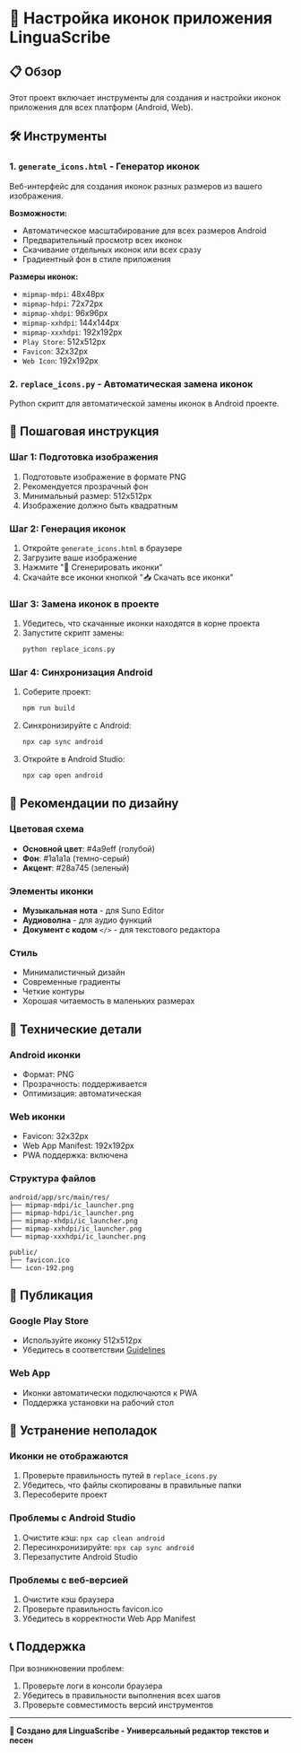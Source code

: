 # 🎨 Настройка иконок приложения LinguaScribe

## 📋 Обзор

Этот проект включает инструменты для создания и настройки иконок приложения для всех платформ (Android, Web).

## 🛠️ Инструменты

### 1. `generate_icons.html` - Генератор иконок
Веб-интерфейс для создания иконок разных размеров из вашего изображения.

**Возможности:**
- Автоматическое масштабирование для всех размеров Android
- Предварительный просмотр всех иконок
- Скачивание отдельных иконок или всех сразу
- Градиентный фон в стиле приложения

**Размеры иконок:**
- `mipmap-mdpi`: 48x48px
- `mipmap-hdpi`: 72x72px  
- `mipmap-xhdpi`: 96x96px
- `mipmap-xxhdpi`: 144x144px
- `mipmap-xxxhdpi`: 192x192px
- `Play Store`: 512x512px
- `Favicon`: 32x32px
- `Web Icon`: 192x192px

### 2. `replace_icons.py` - Автоматическая замена иконок
Python скрипт для автоматической замены иконок в Android проекте.

## 📱 Пошаговая инструкция

### Шаг 1: Подготовка изображения
1. Подготовьте изображение в формате PNG
2. Рекомендуется прозрачный фон
3. Минимальный размер: 512x512px
4. Изображение должно быть квадратным

### Шаг 2: Генерация иконок
1. Откройте `generate_icons.html` в браузере
2. Загрузите ваше изображение
3. Нажмите "🔄 Сгенерировать иконки"
4. Скачайте все иконки кнопкой "📥 Скачать все иконки"

### Шаг 3: Замена иконок в проекте
1. Убедитесь, что скачанные иконки находятся в корне проекта
2. Запустите скрипт замены:
   ```bash
   python replace_icons.py
   ```

### Шаг 4: Синхронизация Android
1. Соберите проект:
   ```bash
   npm run build
   ```

2. Синхронизируйте с Android:
   ```bash
   npx cap sync android
   ```

3. Откройте в Android Studio:
   ```bash
   npx cap open android
   ```

## 🎯 Рекомендации по дизайну

### Цветовая схема
- **Основной цвет**: #4a9eff (голубой)
- **Фон**: #1a1a1a (темно-серый)
- **Акцент**: #28a745 (зеленый)

### Элементы иконки
- **Музыкальная нота** - для Suno Editor
- **Аудиоволна** - для аудио функций  
- **Документ с кодом** `</>` - для текстового редактора

### Стиль
- Минималистичный дизайн
- Современные градиенты
- Четкие контуры
- Хорошая читаемость в маленьких размерах

## 🔧 Технические детали

### Android иконки
- Формат: PNG
- Прозрачность: поддерживается
- Оптимизация: автоматическая

### Web иконки
- Favicon: 32x32px
- Web App Manifest: 192x192px
- PWA поддержка: включена

### Структура файлов
```
android/app/src/main/res/
├── mipmap-mdpi/ic_launcher.png
├── mipmap-hdpi/ic_launcher.png
├── mipmap-xhdpi/ic_launcher.png
├── mipmap-xxhdpi/ic_launcher.png
└── mipmap-xxxhdpi/ic_launcher.png

public/
├── favicon.ico
└── icon-192.png
```

## 🚀 Публикация

### Google Play Store
- Используйте иконку 512x512px
- Убедитесь в соответствии [Guidelines](https://developer.android.com/guide/practices/ui_guidelines/icon_design_adaptive)

### Web App
- Иконки автоматически подключаются к PWA
- Поддержка установки на рабочий стол

## 🐛 Устранение неполадок

### Иконки не отображаются
1. Проверьте правильность путей в `replace_icons.py`
2. Убедитесь, что файлы скопированы в правильные папки
3. Пересоберите проект

### Проблемы с Android Studio
1. Очистите кэш: `npx cap clean android`
2. Пересинхронизируйте: `npx cap sync android`
3. Перезапустите Android Studio

### Проблемы с веб-версией
1. Очистите кэш браузера
2. Проверьте правильность favicon.ico
3. Убедитесь в корректности Web App Manifest

## 📞 Поддержка

При возникновении проблем:
1. Проверьте логи в консоли браузера
2. Убедитесь в правильности выполнения всех шагов
3. Проверьте совместимость версий инструментов

---

**🎨 Создано для LinguaScribe - Универсальный редактор текстов и песен** 